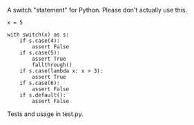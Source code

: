 A switch "statement" for Python. Please don't actually use this.

    x = 5

    with switch(x) as s:
        if s.case(4):
            assert False
        if s.case(5):
            assert True
            fallthrough()
        if s.case(lambda x: x > 3):
            assert True
        if s.case(6):
            assert False
        if s.default():
            assert False

Tests and usage in test.py.
